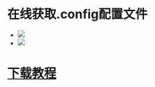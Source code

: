 # 在线获取.config配置文件

- <img src="https://github.com/danshui-git/shuoming/blob/master/doc/con1.png" />
- <img src="https://github.com/danshui-git/shuoming/blob/master/doc/con2.png" />

#
# [下载教程](https://github.com/danshui-git/shuoming/blob/master/4%E5%9B%BA%E4%BB%B6%E4%B8%8B%E8%BD%BD.md)
